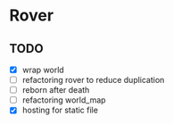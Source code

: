 # Rover

## TODO
- [x] wrap world
- [ ] refactoring rover to reduce duplication
- [ ] reborn after death
- [ ] refactoring world_map 
- [x] hosting for static file